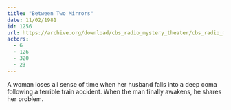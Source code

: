 ```yaml
---
title: "Between Two Mirrors"
date: 11/02/1981
id: 1256
url: https://archive.org/download/cbs_radio_mystery_theater/cbs_radio_mystery_theater-1251-1300.zip/cbs_radio_mystery_theater-1251-1300%2Fcbsrmt_1256_between_two_mirrors.mp3
actors:
  - 6
  - 126
  - 320
  - 23
---
```

A woman loses all sense of time when her husband falls into a deep coma following a terrible train accident. When the man finally awakens, he shares her problem.